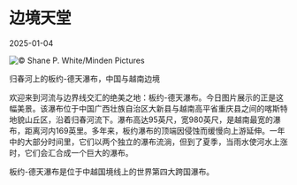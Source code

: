 # 边境天堂

2025-01-04

![](https://cn.bing.com/th?id=OHR.VietnamFalls_ZH-CN9659529108_UHD.jpg "© Shane P. White/Minden Pictures")

归春河上的板约-德天瀑布，中国与越南边境

欢迎来到河流与边界线交汇的绝美之地：板约-德天瀑布。今日图片展示的正是这幅美景。该瀑布位于中国广西壮族自治区大新县与越南高平省重庆县之间的喀斯特地貌山丘区，沿着归春河流下。瀑布高达95英尺，宽980英尺，是越南最宽的瀑布，距离河内169英里。多年来，板约瀑布的顶端因侵蚀而缓慢向上游延伸。一年中的大部分时间里，它们以两个独立的瀑布流淌，但到了夏季，当雨水使河水上涨时，它们会汇合成一个巨大的瀑布。

板约-德天瀑布是位于中越国境线上的世界第四大跨国瀑布。

